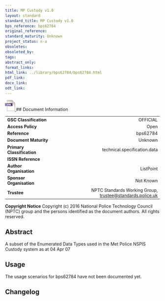 ```yaml
---
title: MP Custody v1.0
layout: standard
standard_title: MP Custody v1.0
bps_reference: bps62784
original_reference: 
standard_maturity: Unknown
project_status: n-a
obsoletes: 
obsoleted_by: 
tags: 
abstract_only:
format_links:
html_link: ../library/bps62784/bps62784.html
pdf_link: 
docx_link: 
odt_link: 
---
```


<a target="_blank" href="../library/bps62784/bps62784.html">
    <img src="../images/html@0.5x.png" alt="html link" title="html link" style="max-height:35px;">
</a>
## Document Information

|||
| :------- | ------: |
| **GSC Classification**     | OFFICIAL |
| **Access Policy**          | Open |
| **Reference**              | bps62784  |
| **Document Maturity**      | Unknown |
| **Primary Classification** | technical.specification.data |
| **ISSN Reference**         |  |
| **Author Organisation**    |ListPoint|
| **Sponsor Organisation**   |Not Known|
| **Trustee**                | NPTC Standards Working Group, <a href="mailto:trustee@standards.police.uk?subject=bps62784 MP Custody v1.0">trustee@standards.police.uk |

**Copyright Notice**
Copyright (c) 2016 National Police Technology Council (NPTC) group and the persons identified as the document authors. All rights reserved.

## Abstract
A subset of the Enumerated Data Types used in the Met Police NSPIS Custody system as at 04 Apr 07
        
## Usage
The usage scenarios for bps62784 have not been documented yet.

## Changelog

